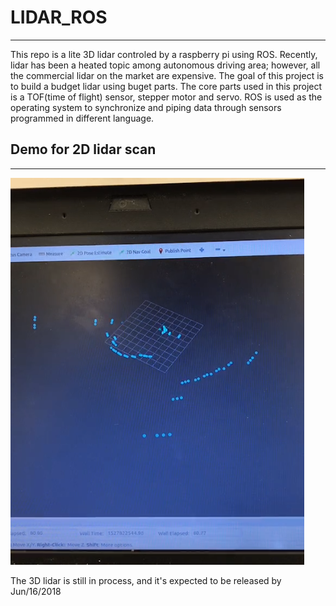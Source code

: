 # LIDAR_ROS
______
This repo is a lite 3D lidar controled by a raspberry pi using ROS. Recently, lidar has been a heated topic among autonomous driving area; however, all the commercial lidar on the market are expensive. The goal of this project is to build a budget lidar using buget parts. The core parts used in this project is a TOF(time of flight) sensor, stepper motor and servo. ROS is used as the operating system to synchronize and piping data through sensors programmed in different language.

## Demo for 2D lidar scan ##
______
[![lidar_2d](https://github.com/KevinGit01/LIDAR_ROS/blob/master/pics/lidar_2d.png)](https://youtu.be/_R8Wh5mv8cQ)

The 3D lidar is still in process, and it's expected to be released by Jun/16/2018
